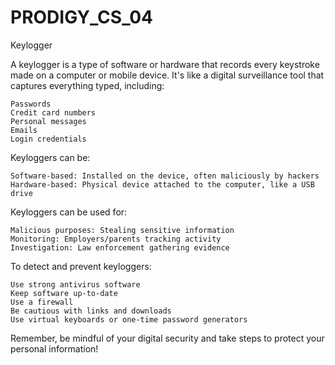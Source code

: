 # PRODIGY_CS_04

Keylogger

A keylogger is a type of software or hardware that records every keystroke made on a computer or mobile device. It's like a digital surveillance tool that captures everything typed, including:

    Passwords
    Credit card numbers
    Personal messages
    Emails
    Login credentials

Keyloggers can be:

    Software-based: Installed on the device, often maliciously by hackers
    Hardware-based: Physical device attached to the computer, like a USB drive

Keyloggers can be used for:

    Malicious purposes: Stealing sensitive information
    Monitoring: Employers/parents tracking activity
    Investigation: Law enforcement gathering evidence

To detect and prevent keyloggers:

    Use strong antivirus software
    Keep software up-to-date
    Use a firewall
    Be cautious with links and downloads
    Use virtual keyboards or one-time password generators

Remember, be mindful of your digital security and take steps to protect your personal information!
